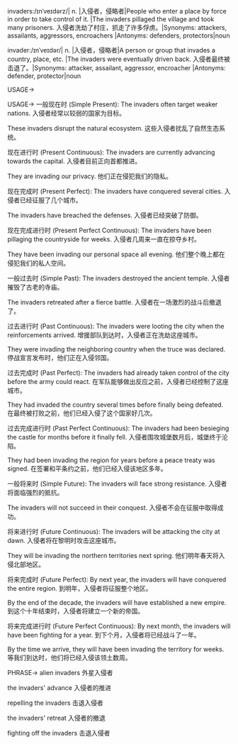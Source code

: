 invaders:/ɪnˈveɪdərz/| n. |入侵者，侵略者|People who enter a place by force in order to take control of it. |The invaders pillaged the village and took many prisoners. 入侵者洗劫了村庄，抓走了许多俘虏。|Synonyms: attackers, assailants, aggressors, encroachers |Antonyms: defenders, protectors|noun

invader:/ɪnˈveɪdər/| n. |入侵者，侵略者|A person or group that invades a country, place, etc. |The invaders were eventually driven back. 入侵者最终被击退了。|Synonyms: attacker, assailant, aggressor, encroacher |Antonyms: defender, protector|noun


USAGE->

USAGE->
一般现在时 (Simple Present):
The invaders often target weaker nations. 入侵者经常以较弱的国家为目标。

These invaders disrupt the natural ecosystem. 这些入侵者扰乱了自然生态系统。


现在进行时 (Present Continuous):
The invaders are currently advancing towards the capital. 入侵者目前正向首都推进。

They are invading our privacy. 他们正在侵犯我们的隐私。


现在完成时 (Present Perfect):
The invaders have conquered several cities. 入侵者已经征服了几个城市。

The invaders have breached the defenses. 入侵者已经突破了防御。


现在完成进行时 (Present Perfect Continuous):
The invaders have been pillaging the countryside for weeks. 入侵者几周来一直在掠夺乡村。

They have been invading our personal space all evening. 他们整个晚上都在侵犯我们的私人空间。


一般过去时 (Simple Past):
The invaders destroyed the ancient temple. 入侵者摧毁了古老的寺庙。

The invaders retreated after a fierce battle. 入侵者在一场激烈的战斗后撤退了。


过去进行时 (Past Continuous):
The invaders were looting the city when the reinforcements arrived.  增援部队到达时，入侵者正在洗劫这座城市。

They were invading the neighboring country when the truce was declared. 停战宣言发布时，他们正在入侵邻国。


过去完成时 (Past Perfect):
The invaders had already taken control of the city before the army could react. 在军队能够做出反应之前，入侵者已经控制了这座城市。

They had invaded the country several times before finally being defeated. 在最终被打败之前，他们已经入侵了这个国家好几次。


过去完成进行时 (Past Perfect Continuous):
The invaders had been besieging the castle for months before it finally fell. 入侵者围攻城堡数月后，城堡终于沦陷。

They had been invading the region for years before a peace treaty was signed. 在签署和平条约之前，他们已经入侵该地区多年。


一般将来时 (Simple Future):
The invaders will face strong resistance. 入侵者将面临强烈的抵抗。

The invaders will not succeed in their conquest. 入侵者不会在征服中取得成功。


将来进行时 (Future Continuous):
The invaders will be attacking the city at dawn. 入侵者将在黎明时攻击这座城市。

They will be invading the northern territories next spring. 他们明年春天将入侵北部地区。


将来完成时 (Future Perfect):
By next year, the invaders will have conquered the entire region. 到明年，入侵者将征服整个地区。

By the end of the decade, the invaders will have established a new empire. 到这个十年结束时，入侵者将建立一个新的帝国。


将来完成进行时 (Future Perfect Continuous):
By next month, the invaders will have been fighting for a year. 到下个月，入侵者将已经战斗了一年。

By the time we arrive, they will have been invading the territory for weeks. 等我们到达时，他们将已经入侵该领土数周。



PHRASE->
alien invaders 外星入侵者

the invaders' advance 入侵者的推进

repelling the invaders 击退入侵者

the invaders' retreat 入侵者的撤退

fighting off the invaders 击退入侵者
